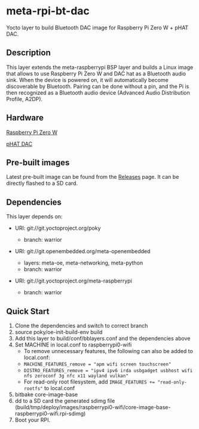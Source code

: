 # meta-rpi-bt-dac

Yocto layer to build Bluetooth DAC image for Raspberry Pi Zero W + pHAT DAC.

## Description

This layer extends the meta-raspberrypi BSP layer and builds a Linux image that allows to use Raspberry Pi Zero W and DAC hat as a Bluetooth audio sink. When the device is powered on, it will automatically become discoverable by Bluetooth. Pairing can be done without a pin, and the Pi is then recognized as a Bluetooth audio device (Advanced Audio Distribution Profile, A2DP).

## Hardware

[Raspberry Pi Zero W](https://www.raspberrypi.org/products/raspberry-pi-zero-w/)

[pHAT DAC](https://shop.pimoroni.com/products/phat-dac)

## Pre-built images

Latest pre-built image can be found from the [Releases](https://github.com/spietika/meta-rpi-bt-dac/releases) page. It can be directly flashed to a SD card.

## Dependencies

This layer depends on:

* URI: git://git.yoctoproject.org/poky
    * branch: warrior

* URI: git://git.openembedded.org/meta-openembedded
    * layers: meta-oe, meta-networking, meta-python
    * branch: warrior

* URI: git://git.yoctoproject.org/meta-raspberrypi
    * branch: warrior

## Quick Start

1. Clone the dependencies and switch to correct branch
2. source poky/oe-init-build-env build
3. Add this layer to build/conf/bblayers.conf and the dependencies above
4. Set MACHINE in local.conf to raspberrypi0-wifi
    * To remove unnecessary features, the following can also be added to local.conf:
    * `MACHINE_FEATURES_remove = "apm wifi screen touchscreen"`
    * `DISTRO_FEATURES_remove = "ipv4 ipv6 irda usbgadget usbhost wifi nfs zeroconf 3g nfc x11 wayland vulkan"`
    * For read-only root filesystem, add `IMAGE_FEATURES += "read-only-rootfs"` to local.conf
5. bitbake core-image-base
6. dd to a SD card the generated sdimg file (build/tmp/deploy/images/raspberrypi0-wifi/core-image-base-raspberrypi0-wifi.rpi-sdimg)
7. Boot your RPI.

